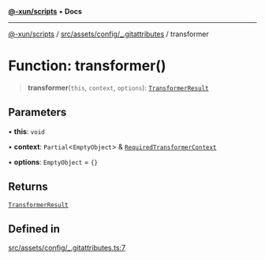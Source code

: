 [**@-xun/scripts**](../../../../../README.md) • **Docs**

***

[@-xun/scripts](../../../../../README.md) / [src/assets/config/\_.gitattributes](../README.md) / transformer

# Function: transformer()

> **transformer**(`this`, `context`, `options`): [`TransformerResult`](../../../type-aliases/TransformerResult.md)

## Parameters

• **this**: `void`

• **context**: `Partial`\<`EmptyObject`\> & [`RequiredTransformerContext`](../../../type-aliases/RequiredTransformerContext.md)

• **options**: `EmptyObject` = `{}`

## Returns

[`TransformerResult`](../../../type-aliases/TransformerResult.md)

## Defined in

[src/assets/config/\_.gitattributes.ts:7](https://github.com/Xunnamius/xscripts/blob/ce701f3d57da9f82ee0036320bc62d5c51233011/src/assets/config/_.gitattributes.ts#L7)
